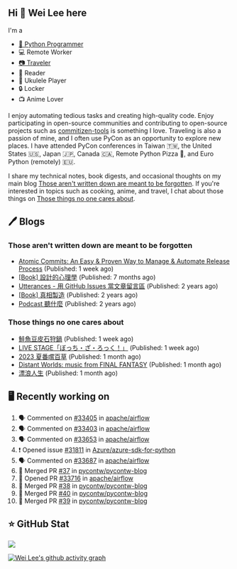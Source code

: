 ## Hi 👋 Wei Lee here

I'm a

* [🐍 Python Programmer](https://pycon-note.wei-lee.me/)
* 💻 Remote Worker
* [📷 Traveler](https://travlog.wei-lee.me/)
* 📖 Reader
* 🎵 Ukulele Player
* 🔒 Locker
* 📺 Anime Lover

I enjoy automating tedious tasks and creating high-quality code. Enjoy participating in open-source communities and contributing to open-source projects such as [commitizen-tools](https://github.com/commitizen-tools) is something I love. Traveling is also a passion of mine, and I often use PyCon as an opportunity to explore new places. I have attended PyCon conferences in Taiwan 🇹🇼, the United States 🇺🇸, Japan 🇯🇵, Canada 🇨🇦, Remote Python Pizza 🍕, and Euro Python (remotely) 🇪🇺.

I share my technical notes, book digests, and occasional thoughts on my main blog [Those aren't written down are meant to be forgotten](https://blog.wei-lee.me/). If you're interested in topics such as cooking, anime, and travel, I chat about those things on [Those things no one cares about](https://travlog.wei-lee.me/).

## 🖊️ Blogs

### Those aren't written down are meant to be forgotten

* [Atomic Commits: An Easy &amp; Proven Way to Manage &amp; Automate Release Process](https://blog.wei-lee.me/posts/tech/2023/08/atomic-commits-coscup-2023) (Published: 1 week ago)
* [[Book] 設計的心理學](https://blog.wei-lee.me/posts/book/2023/01/the-design-of-everyday-things) (Published: 7 months ago)
* [Utterances - 用 GitHub Issues 當文章留言區](https://blog.wei-lee.me/posts/tech/2022/02/use-github-issues-as-comment-system) (Published: 2 years ago)
* [[Book] 真相製造](https://blog.wei-lee.me/posts/book/2022/02/reality-is-business) (Published: 2 years ago)
* [Podcast 聽什麼](https://blog.wei-lee.me/posts/gossiping/2021/12/podcast-i-listen-to) (Published: 2 years ago)

### Those things no one cares about

* [鮭魚豆皮石狩鍋](https://travlog.wei-lee.me/posts/cook/2023/08/yuru-camp-salmon-pot) (Published: 1 week ago)
* [LIVE STAGE「ぼっち・ざ・ろっく！」](https://travlog.wei-lee.me/posts/review/2023/08/btr-stage) (Published: 1 week ago)
* [2023 夏番嚐百草](https://travlog.wei-lee.me/posts/review/2023/07/what-i-will-watch-in-2023-summer) (Published: 1 month ago)
* [Distant Worlds: music from FINAL FANTASY](https://travlog.wei-lee.me/posts/review/2023/07/distant-worlds-music-from-FINAL-FANTASY) (Published: 1 month ago)
* [漂浪人生](https://travlog.wei-lee.me/posts/review/2023/07/Flee) (Published: 1 month ago)

## 🖥️ Recently working on

1. 🗣 Commented on [#33405](https://github.com/apache/airflow/issues/33405) in [apache/airflow](https://github.com/apache/airflow)
2. 🗣 Commented on [#33403](https://github.com/apache/airflow/issues/33403) in [apache/airflow](https://github.com/apache/airflow)
3. 🗣 Commented on [#33653](https://github.com/apache/airflow/issues/33653) in [apache/airflow](https://github.com/apache/airflow)
4. ❗️ Opened issue [#31811](https://github.com/Azure/azure-sdk-for-python/issues/31811) in [Azure/azure-sdk-for-python](https://github.com/Azure/azure-sdk-for-python)
5. 🗣 Commented on [#33687](https://github.com/apache/airflow/issues/33687) in [apache/airflow](https://github.com/apache/airflow)
6. 🎉 Merged PR [#37](https://github.com/pycontw/pycontw-blog/pull/37) in [pycontw/pycontw-blog](https://github.com/pycontw/pycontw-blog)
7. 💪 Opened PR [#33716](https://github.com/apache/airflow/pull/33716) in [apache/airflow](https://github.com/apache/airflow)
8. 🎉 Merged PR [#38](https://github.com/pycontw/pycontw-blog/pull/38) in [pycontw/pycontw-blog](https://github.com/pycontw/pycontw-blog)
9. 🎉 Merged PR [#40](https://github.com/pycontw/pycontw-blog/pull/40) in [pycontw/pycontw-blog](https://github.com/pycontw/pycontw-blog)
10. 🎉 Merged PR [#39](https://github.com/pycontw/pycontw-blog/pull/39) in [pycontw/pycontw-blog](https://github.com/pycontw/pycontw-blog)


## ⭐ GitHub Stat
[![](https://github-readme-stats.vercel.app/api?username=Lee-W&show_icons=true&hide_title=true&cache_seconds=86400)](https://github.com/anuraghazra/github-readme-stats)

[![Wei Lee's github activity graph](https://github-readme-activity-graph.vercel.app/graph?username=Lee-W&theme=dracula)](https://github.com/ashutosh00710/github-readme-activity-graph)
